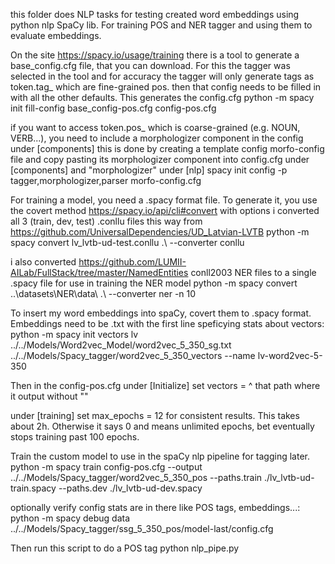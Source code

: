 this folder does NLP tasks for testing created word embeddings using python nlp SpaCy lib. For training POS and NER tagger and using them to evaluate embeddings.

On the site https://spacy.io/usage/training there is a tool to generate a base_config.cfg file, that you can download. For this the tagger was selected in the tool and for accuracy 
the tagger will only generate tags as token.tag_ which are fine-grained pos.
then that config needs to be filled in with all the other defaults. This generates the config.cfg
python -m spacy init fill-config base_config-pos.cfg config-pos.cfg

if you want to access token.pos_ which is coarse-grained (e.g. NOUN, VERB...), you need to include a morphologizer component in the config under [components]
this is done by creating a template config morfo-config file and copy pasting its morphologizer component into config.cfg under [components] and "morphologizer" under [nlp]
spacy init config -p tagger,morphologizer,parser morfo-config.cfg

For training a model, you need a .spacy format file. To generate it, you use the covert method https://spacy.io/api/cli#convert with options
i converted all 3 (train, dev, test) .conllu files this way from https://github.com/UniversalDependencies/UD_Latvian-LVTB
python -m spacy convert lv_lvtb-ud-test.conllu .\ --converter conllu

i also converted https://github.com/LUMII-AILab/FullStack/tree/master/NamedEntities conll2003 NER files to a single .spacy file for use in training the NER model
python -m spacy convert ..\datasets\NER\data\ .\ --converter ner -n 10

To insert my word embeddings into spaCy, covert them to .spacy format. Embeddings need to be .txt with the first line speficying stats about vectors:
python -m spacy init vectors lv ../../Models/Word2vec_Model/word2vec_5_350_sg.txt ../../Models/Spacy_tagger/word2vec_5_350_vectors --name lv-word2vec-5-350

Then in the config-pos.cfg under [Initialize] set vectors = ^ that path where it output without ""

under [training] set max_epochs = 12 for consistent results. This takes about 2h. Otherwise it says 0 and means unlimited epochs, bet eventually stops training past 100 epochs.

Train the custom model to use in the spaCy nlp pipeline for tagging later.
python -m spacy train config-pos.cfg --output ../../Models/Spacy_tagger/word2vec_5_350_pos --paths.train ./lv_lvtb-ud-train.spacy --paths.dev ./lv_lvtb-ud-dev.spacy

optionally verify config stats are in there like POS tags, embeddings...:
python -m spacy debug data ../../Models/Spacy_tagger/ssg_5_350_pos/model-last/config.cfg

Then run this script to do a POS tag
python nlp_pipe.py